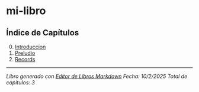# mi-libro

## Índice de Capítulos

00. [Introduccion](./00_introduccion.md)
01. [Preludio](./01_preludio.md)
02. [Records](./02_records.md)

---

*Libro generado con [Editor de Libros Markdown](http://localhost:3000)*
*Fecha: 10/2/2025*
*Total de capítulos: 3*
